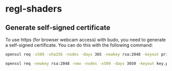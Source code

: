 # regl-shaders

## Generate self-signed certificate

To use https (for browser webcam access) with budo, you need to generate a self-signed certificate. You can do this with the following command:

```bash
openssl req -x509 -sha256 -nodes -days 365 -newkey rsa:2048 -keyout privateKey.key -out certificate.crt

openssl req -newkey rsa:2048 -new -nodes -x509 -days 3650 -keyout key.pem -out cert.pem
```
